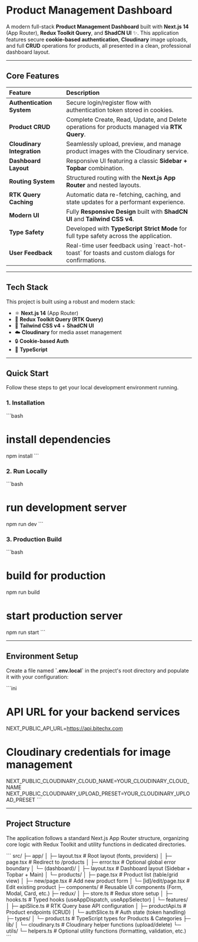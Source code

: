 #  Product Management Dashboard

A modern full-stack **Product Management Dashboard** built with **Next.js 14** (App Router), **Redux Toolkit Query**, and **ShadCN UI** ✨. This application features secure **cookie-based authentication**, **Cloudinary** image uploads, and full **CRUD** operations for products, all presented in a clean, professional dashboard layout.

---

##  Core Features

| Feature | Description |
| :--- | :--- |
| **Authentication System** | Secure login/register flow with authentication token stored in cookies. |
| **Product CRUD** | Complete Create, Read, Update, and Delete operations for products managed via **RTK Query**. |
| **Cloudinary Integration** | Seamlessly upload, preview, and manage product images with the Cloudinary service. |
| **Dashboard Layout** | Responsive UI featuring a classic **Sidebar + Topbar** combination. |
| **Routing System** | Structured routing with the **Next.js App Router** and nested layouts. |
| **RTK Query Caching** | Automatic data re-fetching, caching, and state updates for a performant experience. |
| **Modern UI** | Fully **Responsive Design** built with **ShadCN UI** and **Tailwind CSS v4**. |
| **Type Safety** | Developed with **TypeScript Strict Mode** for full type safety across the application. |
| **User Feedback** | Real-time user feedback using \`react-hot-toast\` for toasts and custom dialogs for confirmations. |

---

##  Tech Stack

This project is built using a robust and modern stack:

* ⚛️ **Next.js 14** (App Router)
* 🧠 **Redux Toolkit Query (RTK Query)**
* 🎨 **Tailwind CSS v4** + **ShadCN UI**
* ☁️ **Cloudinary** for media asset management
* 🔒 **Cookie-based Auth**
* 📜 **TypeScript**

---

##  Quick Start

Follow these steps to get your local development environment running.

### 1. Installation

\`\`\`bash
# install dependencies
npm install
\`\`\`

### 2. Run Locally

\`\`\`bash
# run development server
npm run dev
\`\`\`

### 3. Production Build

\`\`\`bash
# build for production
npm run build

# start production server
npm run start
\`\`\`

---

##  Environment Setup

Create a file named **\`.env.local\`** in the project's root directory and populate it with your configuration:

\`\`\`ini
# API URL for your backend services
NEXT_PUBLIC_API_URL=https://api.bitechx.com

# Cloudinary credentials for image management
NEXT_PUBLIC_CLOUDINARY_CLOUD_NAME=YOUR_CLOUDINARY_CLOUD_NAME
NEXT_PUBLIC_CLOUDINARY_UPLOAD_PRESET=YOUR_CLOUDINARY_UPLOAD_PRESET
\`\`\`

---

##  Project Structure

The application follows a standard Next.js App Router structure, organizing core logic with Redux Toolkit and utility functions in dedicated directories.

\`\`\`
src/
├─ app/
│  ├─ layout.tsx                  # Root layout (fonts, providers)
│  ├─ page.tsx                    # Redirect to /products
│  ├─ error.tsx                   # Optional global error boundary
│  └─ (dashboard)/
│     ├─ layout.tsx               # Dashboard layout (Sidebar + Topbar + Main)
│     └─ products/
│        ├─ page.tsx              # Product list (table/grid view)
│        ├─ new/page.tsx          # Add new product form
│        └─ [id]/edit/page.tsx    # Edit existing product
├─ components/                    # Reusable UI components (Form, Modal, Card, etc.)
├─ redux/
│  ├─ store.ts                    # Redux store setup
│  ├─ hooks.ts                    # Typed hooks (useAppDispatch, useAppSelector)
│  └─ features/
│     ├─ apiSlice.ts              # RTK Query base API configuration
│     ├─ productApi.ts            # Product endpoints (CRUD)
│     └─ authSlice.ts             # Auth state (token handling)
├─ types/
│  └─ product.ts                  # TypeScript types for Products & Categories
├─ lib/
│  └─ cloudinary.ts               # Cloudinary helper functions (upload/delete)
└─ utils/
   └─ helpers.ts                  # Optional utility functions (formatting, validation, etc.)
\`\`\`

